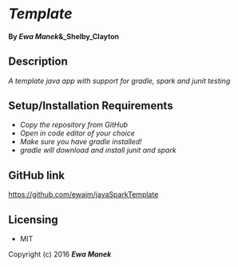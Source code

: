# _Template_

#### By _Ewa Manek_&_Shelby_Clayton

## Description

_A template java app with support for gradle, spark and junit testing_

## Setup/Installation Requirements

* _Copy the repository from GitHub_
* _Open in code editor of your choice_
* _Make sure you have gradle installed!_
* _gradle will download and install junit and spark_


## GitHub link

https://github.com/ewajm/javaSparkTemplate

## Licensing

* MIT

Copyright (c) 2016 **_Ewa Manek_**
